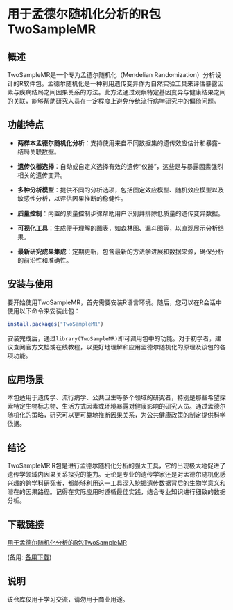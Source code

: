 # 用于孟德尔随机化分析的R包TwoSampleMR

## 概述

TwoSampleMR是一个专为孟德尔随机化（Mendelian Randomization）分析设计的R软件包。孟德尔随机化是一种利用遗传变异作为自然实验工具来评估暴露因素与疾病结局之间因果关系的方法。此方法通过观察特定基因变异与健康结果之间的关联，能够帮助研究人员在一定程度上避免传统流行病学研究中的偏倚问题。

## 功能特点

- **两样本孟德尔随机化分析**：支持使用来自不同数据集的遗传效应估计和暴露-结局关联数据。
  
- **遗传仪器选择**：自动或自定义选择有效的遗传“仪器”，这些是与暴露因素强烈相关的遗传变异。
  
- **多种分析模型**：提供不同的分析选项，包括固定效应模型、随机效应模型以及敏感性分析，以评估因果推断的稳健性。
  
- **质量控制**：内置的质量控制步骤帮助用户识别并排除低质量的遗传变异数据。
  
- **可视化工具**：生成便于理解的图表，如森林图、漏斗图等，以直观展示分析结果。
  
- **最新研究成果集成**：定期更新，包含最新的方法学进展和数据来源，确保分析的前沿性和准确性。

## 安装与使用

要开始使用TwoSampleMR，首先需要安装R语言环境。随后，您可以在R会话中使用以下命令来安装此包：

```r
install.packages("TwoSampleMR")
```

安装完成后，通过`library(TwoSampleMR)`即可调用包中的功能。对于初学者，建议查阅官方文档或在线教程，以更好地理解和应用孟德尔随机化的原理及该包的各项功能。

## 应用场景

本包适用于遗传学、流行病学、公共卫生等多个领域的研究者，特别是那些希望探索特定生物标志物、生活方式因素或环境暴露对健康影响的研究人员。通过孟德尔随机化的策略，研究可以更可靠地推断因果关系，为公共健康政策的制定提供科学依据。

## 结论

TwoSampleMR R包是进行孟德尔随机化分析的强大工具，它的出现极大地促进了遗传学领域内因果关系探究的能力。无论是专业的遗传学家还是对孟德尔随机化感兴趣的跨学科研究者，都能够利用这一工具深入挖掘遗传数据背后的生物学意义和潜在的因果路径。记得在实际应用时遵循最佳实践，结合专业知识进行细致的数据分析。

## 下载链接
[用于孟德尔随机化分析的R包TwoSampleMR](https://pan.quark.cn/s/8b9e60a64101) 

(备用: [备用下载](https://pan.baidu.com/s/1ZemqAR4HDOEAoNF6B14-Eg?pwd=1234))

## 说明

该仓库仅用于学习交流，请勿用于商业用途。
